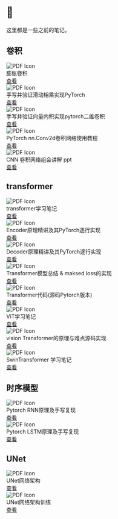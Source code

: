 # 📒
这里都是一些之前的笔记。

## 卷积


<div class="card">
  <div class="file-block">
    <div class="file-icon">
      <img src="/Rongerr.github.io/assets/images/icons/pdf.svg" alt="PDF Icon">
    </div>
    <div class="file-body">
      <div class="file-title">膨胀卷积</div>
    </div>
  </div>
  <a class="down-button" target="_blank" href="/Rongerr.github.io/pdf_files/1_0_dilatedConv.pdf" markdown="1">查看</a>
</div>


<div class="card">
  <div class="file-block">
    <div class="file-icon">
      <img src="/Rongerr.github.io/assets/images/icons/pdf.svg" alt="PDF Icon">
    </div>
    <div class="file-body">
      <div class="file-title">手写并验证滑动相乘实现PyTorch</div>
    </div>
  </div>
  <a class="down-button" target="_blank" href="/Rongerr.github.io/pdf_files/1_1_conv.pdf" markdown="1">查看</a>
</div>


<div class="card">
  <div class="file-block">
    <div class="file-icon">
      <img src="/Rongerr.github.io/assets/images/icons/pdf.svg" alt="PDF Icon">
    </div>
    <div class="file-body">
      <div class="file-title">手写并验证向量内积实现pytorch二维卷积</div>
    </div>
  </div>
  <a class="down-button" target="_blank" href="/Rongerr.github.io/pdf_files/1_2_conv.pdf" markdown="1">查看</a>
</div>


<div class="card">
  <div class="file-block">
    <div class="file-icon">
      <img src="/Rongerr.github.io/assets/images/icons/pdf.svg" alt="PDF Icon">
    </div>
    <div class="file-body">
      <div class="file-title">PyTorch nn.Conv2d卷积网络使用教程</div>
    </div>
  </div>
  <a class="down-button" target="_blank" href="/Rongerr.github.io/pdf_files/1_3_conv.pdf" markdown="1">查看</a>
</div>

<div class="card">
  <div class="file-block">
    <div class="file-icon">
      <img src="/Rongerr.github.io/assets/images/icons/pdf.svg" alt="PDF Icon">
    </div>
    <div class="file-body">
      <div class="file-title">CNN 卷积网络组会讲解 ppt</div>
    </div>
  </div>
  <a class="down-button" target="_blank" href="/Rongerr.github.io/pdf_files/1_4_All_CNN.pdf" markdown="1">查看</a>
</div>




## transformer

<div class="card">
  <div class="file-block">
    <div class="file-icon">
      <img src="/Rongerr.github.io/assets/images/icons/pdf.svg" alt="PDF Icon">
    </div>
    <div class="file-body">
      <div class="file-title">transformer学习笔记</div>
    </div>
  </div>
  <a class="down-button" target="_blank" href="/Rongerr.github.io/pdf_files/2_0_transformer.pdf" markdown="1">查看</a>
</div>

<div class="card">
  <div class="file-block">
    <div class="file-icon">
      <img src="/Rongerr.github.io/assets/images/icons/pdf.svg" alt="PDF Icon">
    </div>
    <div class="file-body">
      <div class="file-title">Encoder原理精讲及其PyTorch逐行实现</div>
    </div>
  </div>
  <a class="down-button" target="_blank" href="/Rongerr.github.io/pdf_files/2_1_Transformer.pdf" markdown="1">查看</a>
</div>


<div class="card">
  <div class="file-block">
    <div class="file-icon">
      <img src="/Rongerr.github.io/assets/images/icons/pdf.svg" alt="PDF Icon">
    </div>
    <div class="file-body">
      <div class="file-title">Decoder原理精讲及其PyTorch逐行实现</div>
    </div>
  </div>
  <a class="down-button" target="_blank" href="/Rongerr.github.io/pdf_files/2_2_Transformer.pdf" markdown="1">查看</a>
</div>


<div class="card">
  <div class="file-block">
    <div class="file-icon">
      <img src="/Rongerr.github.io/assets/images/icons/pdf.svg" alt="PDF Icon">
    </div>
    <div class="file-body">
      <div class="file-title">Transformer模型总结 & maksed loss的实现</div>
    </div>
  </div>
  <a class="down-button" target="_blank" href="/Rongerr.github.io/pdf_files/2_3_Transformer.pdf" markdown="1">查看</a>
</div>


<div class="card">
  <div class="file-block">
    <div class="file-icon">
      <img src="/Rongerr.github.io/assets/images/icons/pdf.svg" alt="PDF Icon">
    </div>
    <div class="file-body">
      <div class="file-title">Transformer代码(源码Pytorch版本)</div>
    </div>
  </div>
  <a class="down-button" target="_blank" href="/Rongerr.github.io/pdf_files/2_6_Transformer.pdf" markdown="1">查看</a>
</div>


<div class="card">
  <div class="file-block">
    <div class="file-icon">
      <img src="/Rongerr.github.io/assets/images/icons/pdf.svg" alt="PDF Icon">
    </div>
    <div class="file-body">
      <div class="file-title">ViT学习笔记</div>
    </div>
  </div>
  <a class="down-button" target="_blank" href="/Rongerr.github.io/pdf_files/2_4_0_ViT.pdf" markdown="1">查看</a>
</div>

<div class="card">
  <div class="file-block">
    <div class="file-icon">
      <img src="/Rongerr.github.io/assets/images/icons/pdf.svg" alt="PDF Icon">
    </div>
    <div class="file-body">
      <div class="file-title">vision Transformer的原理与难点源码实现</div>
    </div>
  </div>
  <a class="down-button" target="_blank" href="/Rongerr.github.io/pdf_files/2_4_1_ViT.pdf" markdown="1">查看</a>
</div>

<div class="card">
  <div class="file-block">
    <div class="file-icon">
      <img src="/Rongerr.github.io/assets/images/icons/pdf.svg" alt="PDF Icon">
    </div>
    <div class="file-body">
      <div class="file-title">SwinTransformer 学习笔记</div>
    </div>
  </div>
  <a class="down-button" target="_blank" href="/Rongerr.github.io/pdf_files/2_5_SwinTransformer.pdf" markdown="1">查看</a>
</div>


## 时序模型

<div class="card">
  <div class="file-block">
    <div class="file-icon">
      <img src="/Rongerr.github.io/assets/images/icons/pdf.svg" alt="PDF Icon">
    </div>
    <div class="file-body">
      <div class="file-title">Pytorch RNN原理及手写复现</div>
    </div>
  </div>
  <a class="down-button" target="_blank" href="/Rongerr.github.io/pdf_files/3_0_RNN.pdf" markdown="1">查看</a>
</div>

<div class="card">
  <div class="file-block">
    <div class="file-icon">
      <img src="/Rongerr.github.io/assets/images/icons/pdf.svg" alt="PDF Icon">
    </div>
    <div class="file-body">
      <div class="file-title">Pytorch LSTM原理及手写复现</div>
    </div>
  </div>
  <a class="down-button" target="_blank" href="/Rongerr.github.io/pdf_files/3_1_LSTM.pdf" markdown="1">查看</a>
</div>


## UNet

<div class="card">
  <div class="file-block">
    <div class="file-icon">
      <img src="/Rongerr.github.io/assets/images/icons/pdf.svg" alt="PDF Icon">
    </div>
    <div class="file-body">
      <div class="file-title">UNet网络架构</div>
    </div>
  </div>
  <a class="down-button" target="_blank" href="/Rongerr.github.io/pdf_files/4_0_UNet.pdf" markdown="1">查看</a>
</div>


<div class="card">
  <div class="file-block">
    <div class="file-icon">
      <img src="/Rongerr.github.io/assets/images/icons/pdf.svg" alt="PDF Icon">
    </div>
    <div class="file-body">
      <div class="file-title">UNet网络架构训练</div>
    </div>
  </div>
  <a class="down-button" target="_blank" href="/Rongerr.github.io/pdf_files/4_1_UNet.pdf" markdown="1">查看</a>
</div>

